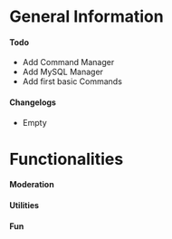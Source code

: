 # General Information
#### Todo
- Add Command Manager
- Add MySQL Manager
- Add first basic Commands
#### Changelogs
- Empty
# Functionalities
#### Moderation

#### Utilities

#### Fun